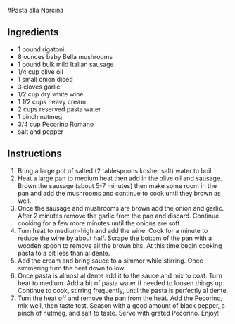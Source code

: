 #Pasta alla Norcina

## Ingredients
- 1 pound rigatoni
- 8 ounces baby Bella mushrooms
- 1 pound bulk mild Italian sausage
- 1/4 cup olive oil
- 1 small onion diced
- 3 cloves garlic
- 1/2 cup dry white wine
- 1 1/2 cups heavy cream
- 2 cups reserved pasta water
- 1 pinch nutmeg
- 3/4 cup Pecorino Romano
- salt and pepper

## Instructions
1. Bring a large pot of salted (2 tablespoons kosher salt) water to boil.
2. Heat a large pan to medium heat then add in the olive oil and sausage. Brown the sausage (about 5-7 minutes) then make some room in the pan and add the mushrooms and continue to cook until they brown as well.
3. Once the sausage and mushrooms are brown add the onion and garlic. After 2 minutes remove the garlic from the pan and discard. Continue cooking for a few more minutes until the onions are soft.
4. Turn heat to medium-high and add the wine. Cook for a minute to reduce the wine by about half. Scrape the bottom of the pan with a wooden spoon to remove all the brown bits. At this time begin cooking pasta to a bit less than al dente.
5. Add the cream and bring sauce to a simmer while stirring. Once simmering turn the heat down to low.
6. Once pasta is almost al dente add it to the sauce and mix to coat. Turn heat to medium. Add a bit of pasta water if needed to loosen things up. Continue to cook, stirring frequently, until the pasta is perfectly al dente.
7. Turn the heat off and remove the pan from the heat. Add the Pecorino, mix well, then taste test. Season with a good amount of black pepper, a pinch of nutmeg, and salt to taste. Serve with grated Pecorino. Enjoy!